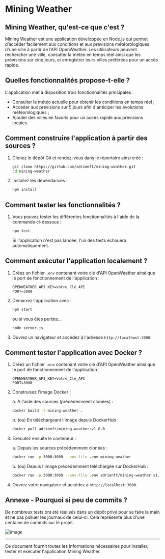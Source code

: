 # Mining Weather

## Mining Weather, qu'est-ce que c'est ?

Mining Weather est une application développée en Node.js qui permet d’accéder facilement aux conditions et aux prévisions météorologiques d'une ville à partir de l’API OpenWeather. Les utilisateurs peuvent rechercher une ville, consulter la météo en temps réel ainsi que les prévisions sur cinq jours, et enregistrer leurs villes préférées pour un accès rapide.

## Quelles fonctionnalités propose-t-elle ?

L'application met à disposition trois fonctionnalités principales :
- Consulter la météo actuelle pour obtenir les conditions en temps réel ;
- Accéder aux prévisions sur 5 jours afin d'anticiper les évolutions météorologiques ;
- Ajouter des villes en favoris pour un accès rapide aux prévisions locales.

## Comment construire l'application à partir des sources ?

1. Clonez le dépôt Git et rendez-vous dans le répertoire ainsi créé :

    ```sh
    git clone https://github.com/adrienft/mining-weather.git
    cd mining-weather
    ```

3. Installez les dépendances :

    ```sh
    npm install
    ```

## Comment tester les fonctionnalités ?

1. Vous pouvez tester les différentes fonctionnalités à l'aide de la commande ci-dessous :
   
    ```sh
    npm test
    ```

   Si l'application n'est pas lancée, l'un des tests échouera automatiquement. 

## Comment exécuter l'application localement ?

1. Créez un fichier `.env` contenant votre clé d'API OpenWeather ainsi que le port de fonctionnement de l'application :

    ```env
    OPENWEATHER_API_KEY=Votre_Clé_API
    PORT=3000
    ```

3. Démarrez l'application avec :

    ```sh
    npm start
    ```
    
    ou si vous êtes puriste...

    ```sh
    node server.js
    ```

5. Ouvrez un navigateur et accédez à l'adresse `http://localhost:3000`.

## Comment tester l'application avec Docker ?

1. Créez un fichier `.env` contenant votre clé d'API OpenWeather ainsi que le port de fonctionnement de l'application :
   
    ```env
    OPENWEATHER_API_KEY=Votre_Clé_API
    PORT=3000
    ```

1. Construisez l'image Docker :
   
   a. À l'aide des sources (précédemment clonées) :
   
    ```sh
    docker build -t mining-weather .
    ```
    
   b. (ou) En téléchargeant l'image depuis DockerHub :
   
    ```sh
    docker pull adrienft/mining-weather:v1.0.0
    ```

3. Exécutez ensuite le conteneur :

   a. Depuis les sources précédemment clonées :

    ```sh
    docker run -p 3000:3000 --env-file .env mining-weather
    ```

   b. (ou) Depuis l'image précédemment téléchargée sur DockerHub :
   
    ```sh
    docker run -p 3000:3000 --env-file .env adrienft/mining-weather:v1.0.0
    ```

5. Ouvrez votre navigateur et accédez à `http://localhost:3000`.

## Annexe - Pourquoi si peu de commits ? 

De nombreux tests ont été réalisés dans un dépôt privé pour se faire la main et ne pas polluer les journaux de celui-ci. 
Cela représente plus d'une centaine de commits sur le projet. 

![image](https://github.com/user-attachments/assets/49cf9e05-9fe6-414d-a544-f272e096478c)


---

Ce document fournit toutes les informations nécessaires pour installer, tester et exécuter l'application Mining Weather.
